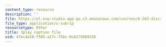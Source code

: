 ```yaml
---
content_type: resource
description: ''
file: https://ol-ocw-studio-app-qa.s3.amazonaws.com/courses/6-262-discrete-stochastic-processes-spring-2011/47ec4a28f585a17c75bc0cb175089338_GwVjWQykCDw.srt
file_type: application/x-subrip
resourcetype: Other
title: 3play caption file
uid: 47ec4a28-f585-a17c-75bc-0cb175089338
---
```


